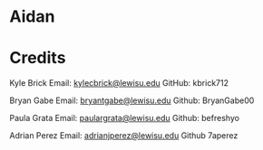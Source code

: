 # Aidan

# Credits

Kyle Brick
Email:  kylecbrick@lewisu.edu
GitHub: kbrick712

Bryan Gabe
Email: bryantgabe@lewisu.edu
Github: BryanGabe00

Paula Grata
Email: paulargrata@lewisu.edu
Github: befreshyo

Adrian Perez
Email: adrianjperez@lewisu.edu
Github 7aperez


